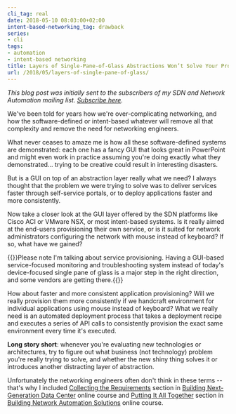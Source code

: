 ```yaml
---
cli_tag: real
date: 2018-05-10 08:03:00+02:00
intent-based-networking_tag: drawback
series:
- cli
tags:
- automation
- intent-based networking
title: Layers of Single-Pane-of-Glass Abstractions Won’t Solve Your Problems
url: /2018/05/layers-of-single-pane-of-glass/
---
```

*This blog post was initially sent to the subscribers of my SDN and Network Automation mailing list. [Subscribe here](http://www.ipspace.net/Subscribe/Five_SDN_Tips).*

We've been told for years how we're over-complicating networking, and how the software-defined or intent-based whatever will remove all that complexity and remove the need for networking engineers.

What never ceases to amaze me is how all these software-defined systems are demonstrated: each one has a fancy GUI that looks great in PowerPoint and might even work in practice assuming you're doing exactly what they demonstrated... trying to be creative could result in interesting disasters.
<!--more-->
But is a GUI on top of an abstraction layer really what we need? I always thought that the problem we were trying to solve was to deliver services faster through self-service portals, or to deploy applications faster and more consistently.

Now take a closer look at the GUI layer offered by the SDN platforms like Cisco ACI or VMware NSX, or most intent-based systems. Is it really aimed at the end-users provisioning their own service, or is it suited for network administrators configuring the network with mouse instead of keyboard? If so, what have we gained?

{{<note>}}Please note I'm talking about service provisioning. Having a GUI-based service-focused monitoring and troubleshooting system instead of today's device-focused single pane of glass is a major step in the right direction, and some vendors are getting there.{{</note>}}

How about faster and more consistent application provisioning? Will we really provision them more consistently if we handcraft environment for individual applications using mouse instead of keyboard? What we really need is an automated deployment process that takes a deployment recipe and executes a series of API calls to consistently provision the exact same environment every time it's executed.

**Long story short**: whenever you're evaluating new technologies or architectures, try to figure out what business (not technology) problem you're really trying to solve, and whether the new shiny thing solves it or introduces another distracting layer of abstraction.

Unfortunately the networking engineers often don't think in these terms -- that's why I included [Collecting the Requirements](http://nextgendc.ipspace.net/Public:1-Collecting_the_Requirements) section in [Building Next-Generation Data Center](http://www.ipspace.net/Building_Next-Generation_Data_Center) online course and [Putting It All Together](http://automation.ipspace.net/Public:6-Putting_It_All_Together) section in [Building Network Automation Solutions](http://www.ipspace.net/Building_Network_Automation_Solutions) online course.
